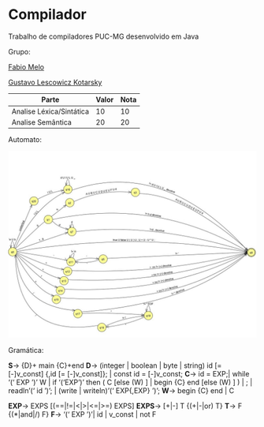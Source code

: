 # Compilador
Trabalho de compiladores PUC-MG desenvolvido em Java

Grupo:

[Fabio Melo](https://github.com/fabioscmelo)

[Gustavo Lescowicz Kotarsky](https://github.com/gustavokotarsky)


|   Parte|   Valor|  Nota|
|-|-|-|
|   Analise Léxica/Sintática| 10| 10|
|   Analise Semântica|  20| 20|


Automato:

<img src="https://github.com/gustavokotarsky/compiladores/blob/master/Automato.jpg?raw=true">

Gramática:

__S__-> {D}+ main {C}+end
__D__-> (integer | boolean | byte | string) id [= [-]v_const] {,id [= [-]v_const]}; | const id = [-]v_const;
__C__-> id = EXP;|
while ‘(‘ EXP ’)’ W |
if ‘(‘EXP’)’ then ( C [else (W) ] | begin {C} end [else (W) ] ) |
; |
readln’(‘ id ’)’; |
(write | writeln)’(‘ EXP{,EXP} ’)’;
__W__-> begin {C} end | C


__EXP__-> EXPS [(==|!=|<|>|<=|>=) EXPS] 
__EXPS__-> [+|-] T {(+|-|or) T}
__T__-> F {(*|and|/) F}
__F__-> ‘(‘ EXP ’)’| id | v_const | not F

